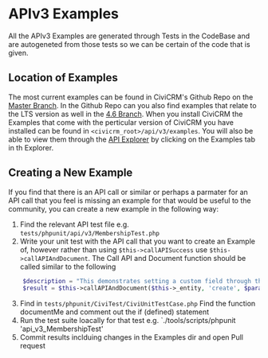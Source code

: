 # APIv3 Examples

All the APIv3 Examples are generated through Tests in the CodeBase and are autogeneted from those tests so we can be certain of the code that is given. 

## Location of Examples

The most current examples can be found in CiviCRM's Github Repo on the [Master Branch](https://github.com/civicrm/civicrm-core/tree/master/api/v3/examples). In the Github Repo can you also find examples that relate to the LTS version as well in the [4.6 Branch](https://github.com/civicrm/civicrm-core/tree/4.6/api/v3/examples). When you install CiviCRM the Examples that come with the perticular version of CiviCRM you have installed can be found in `<civicrm_root>/api/v3/examples`. You will also be able to view them through the [API Explorer](/api/index#api-explorer) by clicking on the Examples tab in th Explorer.

## Creating a New Example

If you find that there is an API call or similar or perhaps a parmater for an API call that you feel is missing an example for that would be useful to the community, you can create a new example in the following way:

1. Find the relevant API test file e.g. `tests/phpunit/api/v3/MembershipTest.php`
2. Write your unit test with the API call that you want to create an Example of, however rather than using `$this->callAPISuccess` use `$this->callAPIAndDocument`. The Call API and Document function should be called similar to the following
```php
    $description = "This demonstrates setting a custom field through the API.";
    $result = $this->callAPIAndDocument($this->_entity, 'create', $params, __FUNCTION__, __FILE__, $description);
```
3. Find in `tests/phpunit/CiviTest/CiviUnitTestCase.php` Find the function documentMe and comment out the if (defined) statement
4. Run the test suite loacally for that test e.g. `./tools/scripts/phpunit 'api_v3_MembershipTest'
5. Commit results inclduing changes in the Examples dir and open Pull request

